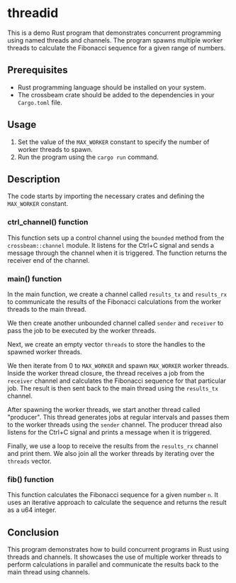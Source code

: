 # threadid

This is a demo Rust program that demonstrates concurrent programming using named threads and channels. The program spawns multiple worker threads to calculate the Fibonacci sequence for a given range of numbers.

## Prerequisites
- Rust programming language should be installed on your system.
- The crossbeam crate should be added to the dependencies in your `Cargo.toml` file.

## Usage
1. Set the value of the `MAX_WORKER` constant to specify the number of worker threads to spawn.
2. Run the program using the `cargo run` command.

## Description
The code starts by importing the necessary crates and defining the `MAX_WORKER` constant.

### ctrl_channel() function
This function sets up a control channel using the `bounded` method from the `crossbeam::channel` module. It listens for the Ctrl+C signal and sends a message through the channel when it is triggered. The function returns the receiver end of the channel.

### main() function
In the main function, we create a channel called `results_tx` and `results_rx` to communicate the results of the Fibonacci calculations from the worker threads to the main thread.

We then create another unbounded channel called `sender` and `receiver` to pass the job to be executed by the worker threads.

Next, we create an empty vector `threads` to store the handles to the spawned worker threads.

We then iterate from 0 to `MAX_WORKER` and spawn `MAX_WORKER` worker threads. Inside the worker thread closure, the thread receives a job from the `receiver` channel and calculates the Fibonacci sequence for that particular job. The result is then sent back to the main thread using the `results_tx` channel.

After spawning the worker threads, we start another thread called "producer". This thread generates jobs at regular intervals and passes them to the worker threads using the `sender` channel. The producer thread also listens for the Ctrl+C signal and prints a message when it is triggered.

Finally, we use a loop to receive the results from the `results_rx` channel and print them. We also join all the worker threads by iterating over the `threads` vector.

### fib() function
This function calculates the Fibonacci sequence for a given number `n`. It uses an iterative approach to calculate the sequence and returns the result as a u64 integer.

## Conclusion
This program demonstrates how to build concurrent programs in Rust using threads and channels. It showcases the use of multiple worker threads to perform calculations in parallel and communicate the results back to the main thread using channels.
